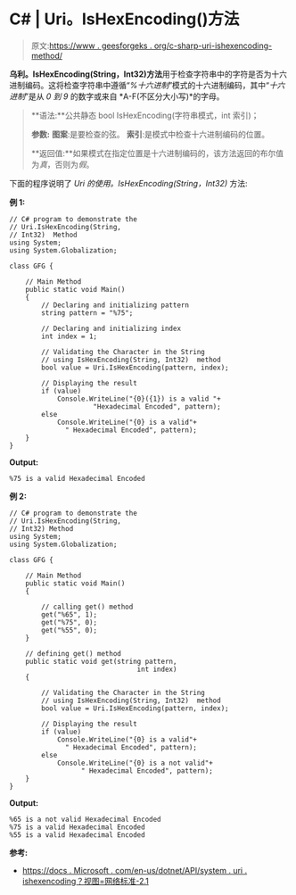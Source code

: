 # C# | Uri。IsHexEncoding()方法

> 原文:[https://www . geesforgeks . org/c-sharp-uri-ishexencoding-method/](https://www.geeksforgeeks.org/c-sharp-uri-ishexencoding-method/)

**乌利。IsHexEncoding(String，Int32)方法**用于检查字符串中的字符是否为十六进制编码。这将检查字符串中遵循“*%十六进制*”模式的十六进制编码，其中“*十六进制*”是从 *0 到 9* 的数字或来自 *A-F(不区分大小写)*的字母。

> **语法:**公共静态 bool IsHexEncoding(字符串模式，int 索引)；
> 
> **参数:**
> **图案**:是要检查的弦。
> **索引**:是模式中检查十六进制编码的位置。
> 
> **返回值:**如果模式在指定位置是十六进制编码的，该方法返回的布尔值为*真*，否则为*假*。

下面的程序说明了 *Uri 的使用。IsHexEncoding(String，Int32)* 方法:

**例 1:**

```
// C# program to demonstrate the
// Uri.IsHexEncoding(String,
// Int32)  Method
using System;
using System.Globalization;

class GFG {

    // Main Method
    public static void Main()
    {
        // Declaring and initializing pattern
        string pattern = "%75";

        // Declaring and initializing index
        int index = 1;

        // Validating the Character in the String
        // using IsHexEncoding(String, Int32)  method
        bool value = Uri.IsHexEncoding(pattern, index);

        // Displaying the result
        if (value)
            Console.WriteLine("{0}({1}) is a valid "+
                     "Hexadecimal Encoded", pattern);
        else
            Console.WriteLine("{0} is a valid"+
              " Hexadecimal Encoded", pattern);
    }
}
```

**Output:**

```
%75 is a valid Hexadecimal Encoded

```

**例 2:**

```
// C# program to demonstrate the
// Uri.IsHexEncoding(String, 
// Int32) Method
using System;
using System.Globalization;

class GFG {

    // Main Method
    public static void Main()
    {

        // calling get() method
        get("%65", 1);
        get("%75", 0);
        get("%55", 0);
    }

    // defining get() method
    public static void get(string pattern, 
                                int index)
    {

        // Validating the Character in the String
        // using IsHexEncoding(String, Int32)  method
        bool value = Uri.IsHexEncoding(pattern, index);

        // Displaying the result
        if (value)
            Console.WriteLine("{0} is a valid"+
              " Hexadecimal Encoded", pattern);
        else
            Console.WriteLine("{0} is a not valid"+
                  " Hexadecimal Encoded", pattern);
    }
}
```

**Output:**

```
%65 is a not valid Hexadecimal Encoded
%75 is a valid Hexadecimal Encoded
%55 is a valid Hexadecimal Encoded

```

**参考:**

*   [https://docs . Microsoft . com/en-us/dotnet/API/system . uri . ishexencoding？视图=网络标准-2.1](https://docs.microsoft.com/en-us/dotnet/api/system.uri.ishexencoding?view=netstandard-2.1)